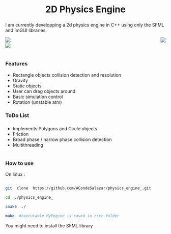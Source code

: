 
  

<h1  align="center">2D Physics Engine</h1>

  

###

  

<p  align="left">I am currently developping a 2d physics engine in C++ using only the SFML and ImGUI libraries.</p>

  <img align="left" src="https://i.imgflip.com/8kxrc6.gif" />
  
  <img align="right" src="https://i.imgflip.com/8kxs4b.gif" />
  <br clear="both">  
   <img align="center" src="https://i.imgflip.com/8kxt5y.gif" />
  


<br clear="both">  

  #

<h3  align="left">Features</h3>

 - Rectangle objects collision detection and resolution
 - Gravity
 - Static objects
 - User can drag objects around
 - Basic simulation control
 - Rotation (unstable atm)

  

###

  

<h3  align="left">ToDo List</h3>

  

###

 -  Implements Polygons and Circle objects
 - Friction
 - Broad phase / narrow phase collision detection
 - Multithreading

  

###

  #

<h3  align="left">How to use</h3>

  


On linux :

```bash

git  clone  https://github.com/ACondeSalazar/physics_engine_.git

cd  ./physics_engine_

cmake  ./

make  #executable MyEngine is saved in /src folder

```

  

You might need to install the SFML library

###

